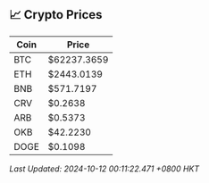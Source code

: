 ## 📈 Crypto Prices

| Coin | Price |
| ---- | ----- |
| BTC | $62237.3659 |
| ETH | $2443.0139 |
| BNB | $571.7197 |
| CRV | $0.2638 |
| ARB | $0.5373 |
| OKB | $42.2230 |
| DOGE | $0.1098 |

_Last Updated: 2024-10-12 00:11:22.471 +0800 HKT_